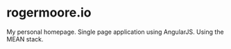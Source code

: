 # rogermoore.io
My personal homepage. Single page application using AngularJS. Using the MEAN stack.
